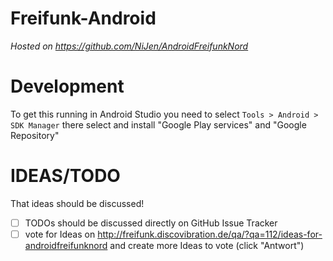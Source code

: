 Freifunk-Android
================
*Hosted on https://github.com/NiJen/AndroidFreifunkNord*

Development
===========
To get this running in Android Studio you need to select `Tools > Android > SDK Manager` there select and install "Google Play services" and "Google Repository"


IDEAS/TODO
====
That ideas should be discussed!

- [ ] TODOs should be discussed directly on GitHub Issue Tracker
- [ ] vote for Ideas on http://freifunk.discovibration.de/qa/?qa=112/ideas-for-androidfreifunknord and create more Ideas to vote (click "Antwort")
